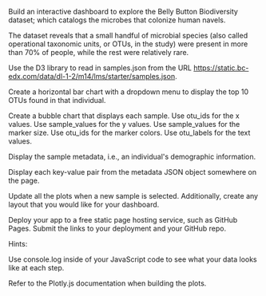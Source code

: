 
Build an interactive dashboard to explore the Belly Button Biodiversity dataset; which catalogs the microbes that colonize human navels.

The dataset reveals that a small handful of microbial species (also called operational taxonomic units, or OTUs, in the study) were present in more than 70% of people, while the rest were relatively rare.

Use the D3 library to read in samples.json from the URL https://static.bc-edx.com/data/dl-1-2/m14/lms/starter/samples.json.

Create a horizontal bar chart with a dropdown menu to display the top 10 OTUs found in that individual.

Create a bubble chart that displays each sample. Use otu_ids for the x values. Use sample_values for the y values. Use sample_values for the marker size. Use otu_ids for the marker colors. Use otu_labels for the text values.

Display the sample metadata, i.e., an individual's demographic information.

Display each key-value pair from the metadata JSON object somewhere on the page.

Update all the plots when a new sample is selected. Additionally, create any layout that you would like for your dashboard.

Deploy your app to a free static page hosting service, such as GitHub Pages. Submit the links to your deployment and your GitHub repo.


Hints:

Use console.log inside of your JavaScript code to see what your data looks like at each step.

Refer to the Plotly.js documentation when building the plots.

